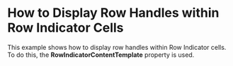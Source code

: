 # How to Display Row Handles within Row Indicator Cells


<p>This example shows how to display row handles within Row Indicator cells. To do this, the <strong>RowIndicatorContentTemplate</strong> property is used.</p>

<br/>


